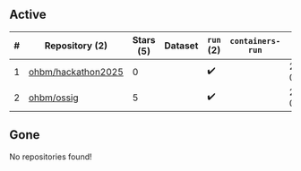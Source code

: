 ## Active
| # | Repository (2) | Stars (5) | Dataset | `run` (2) | `containers-run` | Last Modified |
| --- | --- | --- | --- | --- | --- | --- |
| 1 | [ohbm/hackathon2025](https://github.com/ohbm/hackathon2025) | 0 |  | :heavy_check_mark: |  | 2025-06-20 06:43:40+00:00 |
| 2 | [ohbm/ossig](https://github.com/ohbm/ossig) | 5 |  | :heavy_check_mark: |  | 2025-06-21 02:05:38+00:00 |

## Gone
No repositories found!
